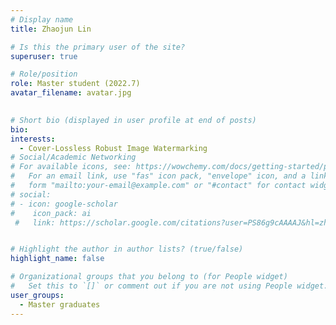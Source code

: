 ```yaml
---
# Display name
title: Zhaojun Lin

# Is this the primary user of the site?
superuser: true

# Role/position
role: Master student (2022.7)
avatar_filename: avatar.jpg
  

# Short bio (displayed in user profile at end of posts)
bio:
interests:
  - Cover-Lossless Robust Image Watermarking
# Social/Academic Networking
# For available icons, see: https://wowchemy.com/docs/getting-started/page-builder/#icons
#   For an email link, use "fas" icon pack, "envelope" icon, and a link in the
#   form "mailto:your-email@example.com" or "#contact" for contact widget.
# social:
# - icon: google-scholar
#    icon_pack: ai
 #   link: https://scholar.google.com/citations?user=PS86g9cAAAAJ&hl=zh-CN


# Highlight the author in author lists? (true/false)
highlight_name: false

# Organizational groups that you belong to (for People widget)
#   Set this to `[]` or comment out if you are not using People widget.
user_groups:
  - Master graduates
---
```


